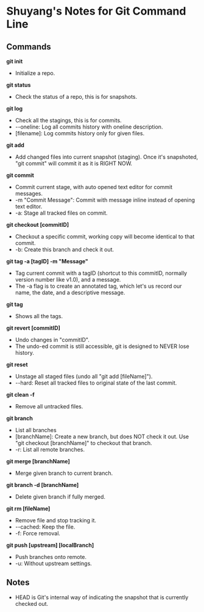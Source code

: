 # Shuyang's Notes for Git Command Line

## Commands
**git init**
* Initialize a repo.

**git status**
* Check the status of a repo, this is for snapshots.

**git log**
* Check all the stagings, this is for commits.
* --oneline: Log all commits history with oneline description.
* [filename]: Log commits history only for given files.

**git add**
* Add changed files into current snapshot (staging). Once it's snapshoted, "git commit" will commit it as it is RIGHT NOW.

**git commit**
* Commit current stage, with auto opened text editor for commit messages.
* -m "Commit Message": Commit with message inline instead of opening text editor.
* -a: Stage all tracked files on commit.

**git checkout [commitID]**
* Checkout a specific commit, working copy will become identical to that commit.
* -b: Create this branch and check it out.

**git tag -a [tagID] -m "Message"**
* Tag current commit with a tagID (shortcut to this commitID, normally version number like v1.0), and a message.
* The -a flag is to create an annotated tag, which let's us record our name, the date, and a descriptive message.

**git tag**
* Shows all the tags.

**git revert [commitID]**
* Undo changes in "commitID".
* The undo-ed commit is still accessible, git is designed to NEVER lose history.

**git reset**
* Unstage all staged files (undo all "git add [fileName]").
* --hard: Reset all tracked files to original state of the last commit.

**git clean -f**
* Remove all untracked files.

**git branch**
* List all branches
* [branchName]: Create a new branch, but does NOT check it out. Use "git checkout [branchName]" to checkout that branch.
* -r: List all remote branches.

**git merge [branchName]**
* Merge given branch to current branch.

**git branch -d [branchName]**
* Delete given branch if fully merged.

**git rm [fileName]**
* Remove file and stop tracking it.
* --cached: Keep the file.
* -f: Force removal.

**git push [upstream] [localBranch]**
* Push branches onto remote.
* -u: Without upstream settings.

## Notes

* HEAD is Git's internal way of indicating the snapshot that is currently checked out.
